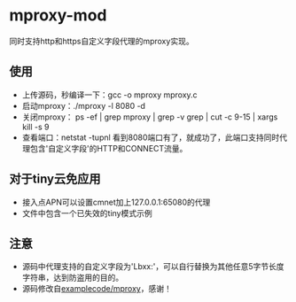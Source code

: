 # mproxy-mod
同时支持http和https自定义字段代理的mproxy实现。

## 使用
- 上传源码，秒编译一下：gcc -o mproxy mproxy.c 
- 启动mproxy：./mproxy -l 8080 -d 
- 关闭mproxy： ps -ef | grep mproxy | grep -v grep | cut -c 9-15 | xargs kill -s 9 
- 查看端口：netstat -tupnl 看到8080端口有了，就成功了，此端口支持同时代理包含'自定义字段'的HTTP和CONNECT流量。

## 对于tiny云免应用

- 接入点APN可以设置cmnet加上127.0.0.1:65080的代理
- 文件中包含一个已失效的tiny模式示例

## 注意
- 源码中代理支持的自定义字段为'Lbxx:'，可以自行替换为其他任意5字节长度字符串，达到防盗用的目的。
- 源码修改自[examplecode/mproxy](https://github.com/examplecode/mproxy)，感谢！
